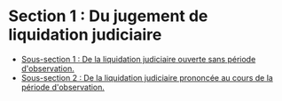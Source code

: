 # Section 1 : Du jugement de liquidation judiciaire

- [Sous-section 1 : De la liquidation judiciaire ouverte sans période d'observation.](sous-section-1)
- [Sous-section 2 : De la liquidation judiciaire prononcée au cours de la période d'observation.](sous-section-2)
